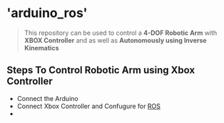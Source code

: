 # 'arduino_ros'
> This repository can be used to control a **4-DOF Robotic Arm** with **XBOX Controller** and as well as
 **Autonomously using Inverse Kinematics**

## Steps To Control Robotic Arm using Xbox Controller
* Connect the Arduino
* Connect Xbox Controller and Confugure for [ROS](http://wiki.ros.org/joy)
* 
